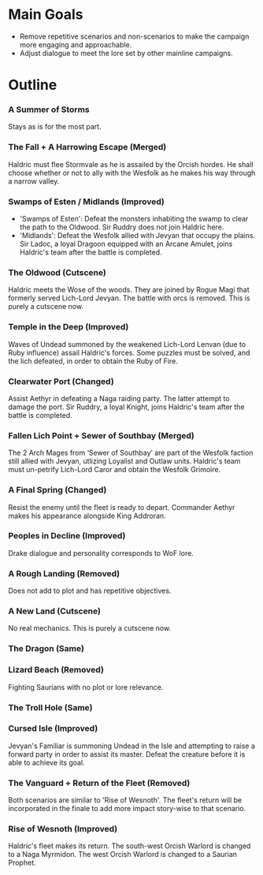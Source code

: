 # Main Goals
- Remove repetitive scenarios and non-scenarios to make the campaign more engaging and approachable.
- Adjust dialogue to meet the lore set by other mainline campaigns.

# Outline
### A Summer of Storms
Stays as is for the most part.
### The Fall + A Harrowing Escape (Merged)
Haldric must flee Stormvale as he is assailed by the Orcish hordes. He shall choose whether or not to ally with the Wesfolk as he makes his way through a narrow valley.
### Swamps of Esten / Midlands (Improved)
- 'Swamps of Esten': Defeat the monsters inhabiting the swamp to clear the path to the Oldwood. Sir Ruddry does not join Haldric here.
- 'Midlands': Defeat the Wesfolk allied with Jevyan that occupy the plains. Sir Ladoc, a loyal Dragoon equipped with an Arcane Amulet, joins Haldric's team after the battle is completed.
### The Oldwood (Cutscene)
Haldric meets the Wose of the woods. They are joined by Rogue Magi that formerly served Lich-Lord Jevyan.
The battle with orcs is removed. This is purely a cutscene now.
### Temple in the Deep (Improved)
Waves of Undead summoned by the weakened Lich-Lord Lenvan (due to Ruby influence) assail Haldric's forces. Some puzzles must be solved, and the lich defeated, in order to obtain the Ruby of Fire.
### Clearwater Port (Changed)
Assist Aethyr in defeating a Naga raiding party. The latter attempt to damage the port. Sir Ruddry, a loyal Knight, joins Haldric's team after the battle is completed.
### Fallen Lich Point + Sewer of Southbay (Merged)
The 2 Arch Mages from ‘Sewer of Southbay’ are part of the Wesfolk faction still allied with Jevyan, utlizing Loyalist and Outlaw units. Haldric's team must un-petrify Lich-Lord Caror and obtain the Wesfolk Grimoire.
### A Final Spring (Changed)
Resist the enemy until the fleet is ready to depart. Commander Aethyr makes his appearance alongside King Addroran.
### Peoples in Decline (Improved)
Drake dialogue and personality corresponds to WoF lore.
### A Rough Landing (Removed)
Does not add to plot and has repetitive objectives.
### A New Land (Cutscene)
No real mechanics. This is purely a cutscene now.
### The Dragon (Same)
### Lizard Beach (Removed)
Fighting Saurians with no plot or lore relevance.
### The Troll Hole (Same)
### Cursed Isle (Improved)
Jevyan's Familiar is summoning Undead in the Isle and attempting to raise a forward party in order to assist its master. Defeat the creature before it is able to achieve its goal.
### The Vanguard + Return of the Fleet (Removed)
Both scenarios are similar to 'Rise of Wesnoth'. The fleet's return will be incorporated in the finale to add more impact story-wise to that scenario.
### Rise of Wesnoth (Improved)
Haldric's fleet makes its return. The south-west Orcish Warlord is changed to a Naga Myrmidon. The west Orcish Warlord is changed to a Saurian Prophet.
